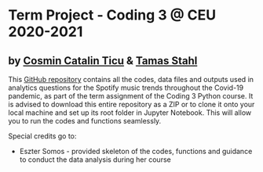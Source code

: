 # Term Project - Coding 3 @ CEU 2020-2021

## by [Cosmin Catalin Ticu](https://github.com/cosmin-ticu) & [Tamas Stahl](https://github.com/tamasstahl)

This [GitHub repository](https://github.com/cosmin-ticu/spotify-covid-analysis) contains all the codes, data files and outputs used in analytics questions for the Spotify music trends throughout the Covid-19 pandemic, as part of the term assignment of the Coding 3 Python course. It is advised to download this entire repository as a ZIP or to clone it onto your local machine and set up its root folder in Jupyter Notebook. This will allow you to run the codes and functions seamlessly.

Special credits go to:
* Eszter Somos - provided skeleton of the codes, functions and guidance to conduct the data analysis during her course
